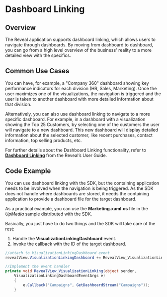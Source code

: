 # Dashboard Linking

## Overview

The Reveal application supports dashboard linking, which allows users to navigate through dashboards. By moving from dashboard to dashboard, you can go from a high level overview of the business' reality to a more detailed view with the specifics.

## Common Use Cases

You can have, for example, a "Company 360" dashboard showing key
performance indicators for each division (HR, Sales, Marketing). Once the user maximizes one of the visualizations, the navigation is
triggered and the user is taken to another dashboard with more detailed information about that division.

Alternatively, you can also use dashboard linking to navigate to a more specific dashboard. For example, in a dashboard with a visualization showing the Top 25 Customers, by selecting one of the customers the user will navigate to a new dashboard. This new dashboard will display detailed information about the selected customer, like recent purchases, contact information, top selling products, etc.

For further details about the Dashboard Linking functionality, refer to [**Dashboard Linking**](https://www.revealbi.io/help/dashboard-linking) from the Reveal’s User Guide.

## Code Example

You can use dashboard linking with the SDK, but the containing application needs to be involved when the navigation is being triggered.
As the SDK does not handle where dashboards are stored, it needs the containing application to provide a dashboard file for the target dashboard.

As a practical example, you can use the **Marketing.xaml.cs** file in the *UpMedia* sample distributed with the SDK.

Basically, you just have to do two things and the SDK will take care of the rest:

1.  Handle the
    __VisualizationLinkingDashboard__ event.
2.  Invoke the callback with the ID of the target dashboard.

<!-- end list -->

``` csharp
//attach to VisualizationLinkingDashboard event
revealView.VisualizationLinkingDashboard += RevealView_VisualizationLinking;

//Implement the event handler
private void RevealView_VisualizationLinking(object sender,
    VisualizationLinkingDashboardEventArgs e)
    {
        e.Callback("Campaigns", GetDashboardStream("Campaigns"));
    }
```
